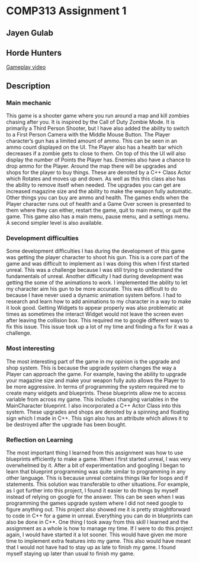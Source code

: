 # COMP313 Assignment 1 
## Jayen Gulab

## Horde Hunters

[Gameplay video](https://drive.google.com/file/d/1a1jJEmkuP9uw7Hh01d7SoU4ALnv7VoOL/view?usp=sharing)

## Description

### Main mechanic
This game is a shooter game where you run around a map and kill zombies chasing after you. It is inspired by the Call of Duty Zombie Mode. It is primarily a Third Person Shooter, but I have also added the ability to switch to a First Person Camera with the Middle Mouse Button. The Player character’s gun has a limited amount of ammo. This can be seen in an ammo count displayed on the UI. The Player also has a health bar which decreases if a zombie gets to close to them. On top of this the UI will also display the number of Points the Player has. Enemies also have a chance to drop ammo for the Player. Around the map there will be upgrades and shops for the player to buy things. These are denoted by a C++ Class Actor which Rotates and moves up and down. As well as this this class also has the ability to remove itself when needed. The upgrades you can get are increased magazine size and the ability to make the weapon fully automatic. Other things you can buy are ammo and health. The games ends when the Player character runs out of health and a Game Over screen is presented to them where they can either, restart the game, quit to main menu, or quit the game. This game also has a main menu, pause menu, and a settings menu. A second simpler level is also available.

### Development difficulties
Some development difficulties I has during the development of this game was getting the player character to shoot his gun. This is a core part of the game and was difficult to implement as I was doing this when I first started unreal. This was a challenge because I was still trying to understand the fundamentals of unreal. Another difficulty I had during development was getting the some of the animations to work. I implemented the ability to let my character aim his gun to be more accurate. This was difficult to do because I have never used a dynamic animation system before. I had to research and learn how to add animations to my character in a way to make it look good. Getting Widgets to appear properly was also problematic at times as sometimes the interact Widget would not leave the screen even after leaving the collision box. This required me to google different ways to fix this issue. This issue took up a lot of my time and finding a fix for it was a challenge.

### Most interesting
The most interesting part of the game in my opinion is the upgrade and shop system. This is because the upgrade system changes the way a Player can approach the game. For example, having the ability to upgrade your magazine size and make your weapon fully auto allows the Player to be more aggressive. In terms of programming the system required me to create many widgets and blueprints. These blueprints allow me to access variable from across my game. This includes changing variables in the MainCharacter blueprint. I also incorporated a C++ Actor Class into this system. These upgrades and shops are denoted by a spinning and floating sign which I made in C++. This sign also has an attribute which allows it to be destroyed after the upgrade has been bought.

### Reflection on Learning
The most important thing I learned from this assignment was how to use blueprints efficiently to make a game. When I first started unreal, I was very overwhelmed by it. After a bit of experimentation and googling I began to learn that blueprint programming was quite similar to programming in any other language. This is because unreal contains things like for loops and if statements. This solution was transferable to other situations. For example, as I got further into this project, I found it easier to do things by myself instead of relying on google for the answer. This can be seen when I was programming the games upgrade system where I did not need google to figure anything out. This project also showed me it is pretty straightforward to code in C++ for a game in unreal. Everything you can do in blueprints can also be done in C++. One thing I took away from this skill I learned and the assignment as a whole is how to manage my time. If I were to do this project again, I would have started it a lot sooner. This would have given me more time to implement extra features into my game. This also would have meant that I would not have had to stay up as late to finish my game. I found myself staying up later than usual to finish my game.
